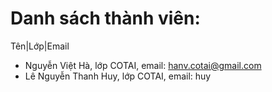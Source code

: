 # Danh sách thành viên:
Tên|Lớp|Email
- Nguyễn Việt Hà, lớp COTAI, email: hanv.cotai@gmail.com
- Lê Nguyễn Thanh Huy, lớp COTAI, email: huy